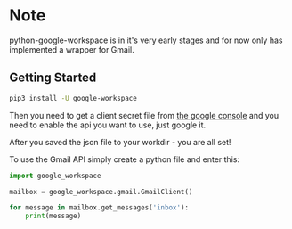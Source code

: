 # Note

python-google-workspace is in it's very early stages and for now only has implemented a wrapper for Gmail.

## Getting Started

``` bash
pip3 install -U google-workspace
```

Then you need to get a client secret file from [the google console](https://console.developers.google.com/) and you need to enable the api you want to use, just google it.

After you saved the json file to your workdir - you are all set!

To use the Gmail API simply create a python file and enter this:

``` python
import google_workspace

mailbox = google_workspace.gmail.GmailClient()

for message in mailbox.get_messages('inbox'):
    print(message)
```
